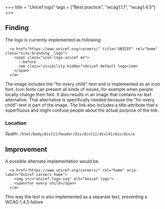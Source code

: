 +++
title = "Unicef logo"
tags = ["Best practice", "wcag1.1.1", "wcag1.4.5"]
+++

## Finding

The logo is currently implemented as following:

````
  <a href="https://www.unicef.org/careers/" title="UNICEF" rel="home" class="site-branding__logo">
  	<span class="icon-logo-unicef en">
      ::before
      <em class="visibility-hidden">Unicef default logo</em>
    </span>
  </a>
````

The image includes the "for every child"-text and is implemented as an icon font. Icon fonts can present all kinds of issues, for example when people locally change their font. It also results in an image that contains no text alternative. That alternative is specifically needed because the "for every child"-text is part of the image.
The link also includes a title-attribute that's superfluous and might confuse people about the actual purpose of the link.

### Location
Xpath: `/html/body/div[1]/header/div/div[1]/div[4]/div/div/a`

## Improvement

A possible alternate implementation would be.
````
  <a href="https://www.unicef.org/careers/" rel="home" aria-label="Unicef careers home">
  	<img src="unicef-logo.svg" alt="Unicef logo">
    <span>for every child</span>
  </a>
````
This way the text is also implemented as a separate text, preventing a WCAG 1.4.5 failure